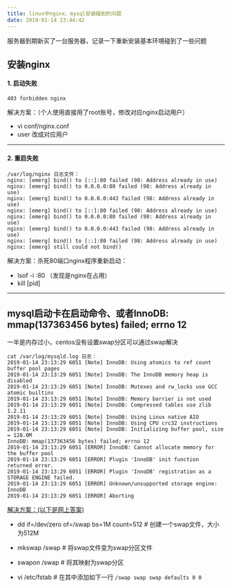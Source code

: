 ```yaml
---
title: linux中nginx、mysql安装碰到的问题
date: 2019-01-14 23:44:42
---
```

服务器到期新买了一台服务器，记录一下重新安装基本环境碰到了一些问题

## 安装nginx
#### 1. 启动失败
`403 forbidden nginx`

解决方案：（个人使用直接用了root账号，修改对应nginx启动用户）  
* vi conf/nginx.conf  
* user 改成对应用户

---

#### 2. 重启失败

```
/var/log/nginx 日志文件：
nginx: [emerg] bind() to [::]:80 failed (98: Address already in use)
nginx: [emerg] bind() to 0.0.0.0:80 failed (98: Address already in use)
nginx: [emerg] bind() to 0.0.0.0:443 failed (98: Address already in use)
nginx: [emerg] bind() to [::]:80 failed (98: Address already in use)
nginx: [emerg] bind() to 0.0.0.0:80 failed (98: Address already in use)
nginx: [emerg] bind() to 0.0.0.0:443 failed (98: Address already in use)
nginx: [emerg] bind() to [::]:80 failed (98: Address already in use)
nginx: [emerg] still could not bind()
```


解决方案：杀死80端口nginx程序重新启动：  
* lsof -i :80  （发现是nginx在占用）  
* kill [pid] 

---

## mysql启动卡在启动命令、或者InnoDB: mmap(137363456 bytes) failed; errno 12
一半是内存过小，centos没有设置swap分区可以通过swap解决
```
cat /var/log/mysqld.log 日志：
2019-01-14 23:13:29 6051 [Note] InnoDB: Using atomics to ref count buffer pool pages
2019-01-14 23:13:29 6051 [Note] InnoDB: The InnoDB memory heap is disabled
2019-01-14 23:13:29 6051 [Note] InnoDB: Mutexes and rw_locks use GCC atomic builtins
2019-01-14 23:13:29 6051 [Note] InnoDB: Memory barrier is not used
2019-01-14 23:13:29 6051 [Note] InnoDB: Compressed tables use zlib 1.2.11
2019-01-14 23:13:29 6051 [Note] InnoDB: Using Linux native AIO
2019-01-14 23:13:29 6051 [Note] InnoDB: Using CPU crc32 instructions
2019-01-14 23:13:29 6051 [Note] InnoDB: Initializing buffer pool, size = 128.0M
InnoDB: mmap(137363456 bytes) failed; errno 12
2019-01-14 23:13:29 6051 [ERROR] InnoDB: Cannot allocate memory for the buffer pool
2019-01-14 23:13:29 6051 [ERROR] Plugin 'InnoDB' init function returned error.
2019-01-14 23:13:29 6051 [ERROR] Plugin 'InnoDB' registration as a STORAGE ENGINE failed.
2019-01-14 23:13:29 6051 [ERROR] Unknown/unsupported storage engine: InnoDB
2019-01-14 23:13:29 6051 [ERROR] Aborting
```

[解决方案：(以下是网上答案)](https://blog.csdn.net/sxyandapp/article/details/77091007)
* dd if=/dev/zero of=/swap bs=1M count=512  # 创建一个swap文件，大小为512M
* mkswap /swap                              # 将swap文件变为swap分区文件
* swapon /swap                              # 将其映射为swap分区

* vi /etc/fstab # 在其中添加如下一行
`/swap swap swap defaults 0 0`
  